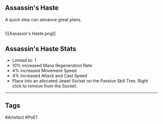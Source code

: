## Assassin's Haste
A quick step can advance great plans.
##
![[Assassin's Haste.png]]
## Assassin's Haste Stats
- Limited to: 1
- 10% increased Mana Regeneration Rate
- 4% increased Movement Speed
- 4% increased Attack and Cast Speed
- Place into an allocated Jewel Socket on the Passive Skill Tree. Right click to remove from the Socket.


---
## Tags
#Artefact
#PoE1